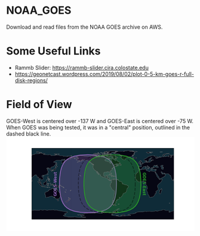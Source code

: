 # NOAA_GOES
Download and read files from the NOAA GOES archive on AWS.


# Some Useful Links
- Rammb Slider: https://rammb-slider.cira.colostate.edu
- https://geonetcast.wordpress.com/2019/08/02/plot-0-5-km-goes-r-full-disk-regions/


# Field of View
GOES-West is centered over -137 W and GOES-East is centered over -75 W. When GOES was being tested, it was in a "central" position, outlined in the dashed black line.
![field of view image](./images/field-of-view.png)


